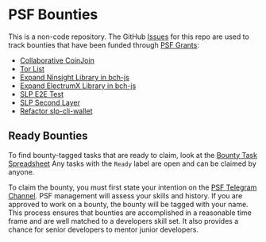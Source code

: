 # PSF Bounties
This is a non-code repository. The GitHub [Issues](https://github.com/Permissionless-Software-Foundation/bounties/issues) for this repo are used to track bounties that have been funded through [PSF Grants](https://psfoundation.cash/grants/):

- [Collaborative CoinJoin](https://github.com/Permissionless-Software-Foundation/bounties/issues/2)
- [Tor List](https://github.com/Permissionless-Software-Foundation/bounties/issues/1)
- [Expand Ninsight Library in bch-js](https://github.com/Permissionless-Software-Foundation/bounties/issues/3)
- [Expand ElectrumX Library in bch-js](https://github.com/Permissionless-Software-Foundation/bounties/issues/4)
- [SLP E2E Test](https://github.com/Permissionless-Software-Foundation/bounties/issues/6)
- [SLP Second Layer](https://github.com/Permissionless-Software-Foundation/bounties/issues/5)
- [Refactor slp-cli-wallet](https://github.com/Permissionless-Software-Foundation/bounties/issues/7)

## Ready Bounties
To find bounty-tagged tasks that are ready to claim, look at the [Bounty Task Spreadsheet](./bounties.csv) Any tasks with the `Ready` label are open and can be claimed by anyone.

To claim the bounty, you must first state your intention on the [PSF Telegram Channel](https://github.com/Permissionless-Software-Foundation/bounties/issues/7). PSF management will assess your skills and history. If you are approved to work on a bounty, the bounty will be tagged with your name. This process ensures that bounties are accomplished in a reasonable time frame and are well matched to a developers skill set. It also provides a chance for senior developers to mentor junior developers.
